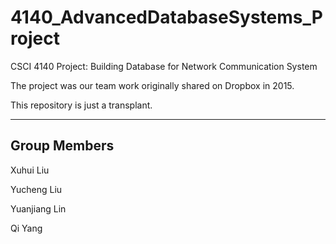 4140_AdvancedDatabaseSystems_Project
===============

CSCI 4140 Project: Building Database for Network Communication System  

The project was our team work originally shared on Dropbox in 2015. 

This repository is just a transplant.

***

Group Members
-------------

Xuhui Liu

Yucheng Liu

Yuanjiang Lin

Qi Yang


